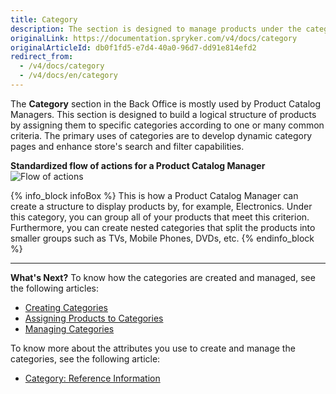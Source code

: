 ```yaml
---
title: Category
description: The section is designed to manage products under the category according to a specific criterion, including search and filter them in the online store.
originalLink: https://documentation.spryker.com/v4/docs/category
originalArticleId: db0f1fd5-e7d4-40a0-96d7-dd91e814efd2
redirect_from:
  - /v4/docs/category
  - /v4/docs/en/category
---
```


The **Category** section in the Back Office is mostly used by Product Catalog Managers. 
This section is designed to build a logical structure of products by assigning them to specific categories according to one or many common criteria. 
The primary uses of categories are to develop dynamic category pages and enhance store's search and filter capabilities.

**Standardized flow of actions for a Product Catalog Manager**
![Flow of actions](https://spryker.s3.eu-central-1.amazonaws.com/docs/User+Guides/Back+Office+User+Guides/Category/category-section.png) 

{% info_block infoBox %}
This is how a Product Catalog Manager can create a structure to display products by, for example, Electronics. Under this category, you can group all of your products that meet this criterion. Furthermore, you can create nested categories that split the products into smaller groups such as TVs, Mobile Phones, DVDs, etc.
{% endinfo_block %}
 ***
 **What's Next?**
 To know how the categories are created and managed, see the following articles:
* [Creating Categories](/docs/scos/user/user-guides/{{page.version}}/back-office-user-guide/category/creating-categories.html)
*  [Assigning Products to Categories](/docs/scos/user/user-guides/{{page.version}}/back-office-user-guide/catalog/category/assigning-products-to-categories.html)
*  [Managing Categories](/docs/scos/user/user-guides/{{page.version}}/back-office-user-guide/catalog/category/managing-categories.html)
 
To know more about the attributes you use to create and manage the categories, see the following article:
* [Category: Reference Information](/docs/scos/user/user-guides/{{page.version}}/back-office-user-guide/category/references/category-reference-information.html)

